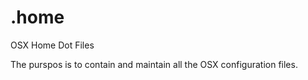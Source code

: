 # .home
OSX Home Dot Files

The purspos is to contain and maintain all the OSX configuration files.

